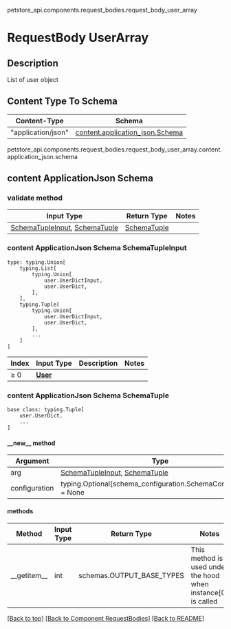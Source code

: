 petstore_api.components.request_bodies.request_body_user_array
# RequestBody UserArray

## Description
List of user object

## Content Type To Schema
Content-Type | Schema
------------ | -------
"application/json" | [content.application_json.Schema](#content-applicationjson-schema)

petstore_api.components.request_bodies.request_body_user_array.content.application_json.schema
## content ApplicationJson Schema

### validate method
Input Type | Return Type | Notes
------------ | ------------- | -------------
[SchemaTupleInput](#content-applicationjson-schema-schematupleinput), [SchemaTuple](#content-applicationjson-schema-schematuple) | [SchemaTuple](#content-applicationjson-schema-schematuple) |

### content ApplicationJson Schema SchemaTupleInput
```
type: typing.Union[
    typing.List[
        typing.Union[
            user.UserDictInput,
            user.UserDict,
        ],
    ],
    typing.Tuple[
        typing.Union[
            user.UserDictInput,
            user.UserDict,
        ],
        ...
    ]
]
```
Index | Input Type | Description | Notes
------------- | ------------- | ------------- | -------------
≥ 0 | [**User**](../../components/schema/user.md) |  |

### content ApplicationJson Schema SchemaTuple
```
base class: typing.Tuple[
    user.UserDict,
    ...
]
```
#### &lowbar;&lowbar;new&lowbar;&lowbar; method
Argument | Type
-------- | ------
arg      | [SchemaTupleInput](#content-applicationjson-schema-schematupleinput), [SchemaTuple](#content-applicationjson-schema-schematuple)
configuration | typing.Optional[schema_configuration.SchemaConfiguration] = None

#### methods
Method | Input Type | Return Type | Notes
------ | ---------- | ----------- | ------
&lowbar;&lowbar;getitem&lowbar;&lowbar; | int | schemas.OUTPUT_BASE_TYPES | This method is used under the hood when instance[0] is called

[[Back to top]](#top) [[Back to Component RequestBodies]](../../../README.md#Component-RequestBodies) [[Back to README]](../../../README.md)
